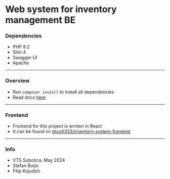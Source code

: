 # Web system for inventory management BE

### Dependencies
- PHP 8.2
- Slim 4
- Swagger UI
- Apache

<hr/>

### Overview
- Run `composer install` to install all dependencies
- Read docs [here](https://programatori.stud.vts.su.ac.rs/public/docs/starter-topic.html)

<hr/>

### Frontend
- Frontend for this project is wrriten in React
- It can be found on [@cofi333/inventory-system-frontend](https://github.com/cofi333/inventory-system-frontend)

<hr/>

### Info
- VTS Subotica, May 2024
- Stefan Buljic
- Filip Kujudzic
